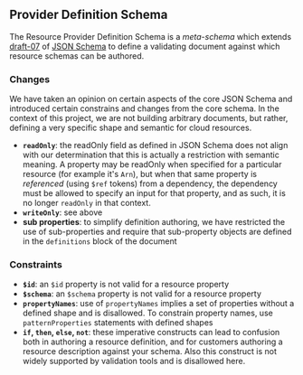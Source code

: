 ## Provider Definition Schema

The Resource Provider Definition Schema is a _meta-schema_ which extends [draft-07](https://json-schema.org/draft-07/json-schema-release-notes.html) of [JSON Schema](https://json-schema.org/) to define a validating document against which resource schemas can be authored.

### Changes

We have taken an opinion on certain aspects of the core JSON Schema and introduced certain constrains and changes from the core schema. In the context of this project, we are not building arbitrary documents, but rather, defining a very specific shape and semantic for cloud resources. 

* **`readOnly`**: the readOnly field as defined in JSON Schema does not align with our determination that this is actually a restriction with semantic meaning. A property may be readOnly when specified for a particular resource (for example it's `Arn`), but when that same property is _referenced_ (using `$ref` tokens) from a dependency, the dependency must be allowed to specify an input for that property, and as such, it is no longer `readOnly` in that context. 
* **`writeOnly`**: see above
* **sub properties**: to simplify definition authoring, we have restricted the use of sub-properties and require that sub-property objects are defined in the `definitions` block of the document 

### Constraints

* **`$id`**: an `$id` property is not valid for a resource property
* **`$schema`**: an `$schema` property is not valid for a resource property
* **`propertyNames`**: use of `propertyNames` implies a set of properties without a defined shape and is disallowed. To constrain property names, use `patternProperties` statements with defined shapes
* **`if`, `then`, `else`, `not`**: these imperative constructs can lead to confusion both in authoring a resource definition, and for customers authoring a resource description against your schema. Also this construct is not widely supported by validation tools and is disallowed here.
